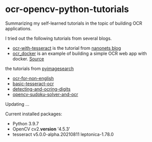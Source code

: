 # ocr-opencv-python-tutorials
Summarizing my self-learned tutorials in the topic of building OCR applications.

I tried out the following tutorials from several blogs. 

- [ocr-with-tesseract](https://github.com/anhhaibkhn/ocr-opencv-python-tutorials/tree/main/ocr-with-tesseract) is the tutorial from [nanonets blog](https://nanonets.com/blog/.) 
- [ocr_docker](https://github.com/anhhaibkhn/ocr-opencv-python-tutorials/tree/main/ocr_docker) is an example of building a simple OCR web app with docker. [Source](https://github.com/ricktorzynski/ocr-tesseract-docker/blob/master/README.md)

the tutorials from [pyimagesearch](https://www.pyimagesearch.com/)
- [ocr-for-non-english](https://github.com/anhhaibkhn/ocr-opencv-python-tutorials/tree/main/ocr-for-non-english)
- [basic-tesseract-ocr](https://github.com/anhhaibkhn/ocr-opencv-python-tutorials/tree/main/basic-tesseract-ocr)
- [detecting-and-ocring-digits](https://github.com/anhhaibkhn/ocr-opencv-python-tutorials/tree/main/detecting-and-ocring-digits)
- [opencv-sudoku-solver-and-ocr](https://github.com/anhhaibkhn/ocr-opencv-python-tutorials/tree/main/opencv-sudoku-solver-and-ocr)



Updating ...


Current installed packages:

- Python 3.9.7
- OpenCV cv2.__version__  '4.5.3'
- tesseract v5.0.0-alpha.20210811 leptonica-1.78.0




